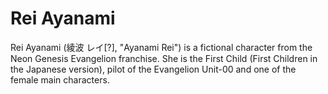 # Rei Ayanami

Rei Ayanami (綾波 レイ[?], "Ayanami Rei") is a fictional character from the Neon Genesis Evangelion franchise. She is the First Child (First Children in the Japanese version), pilot of the Evangelion Unit-00 and one of the female main characters.
